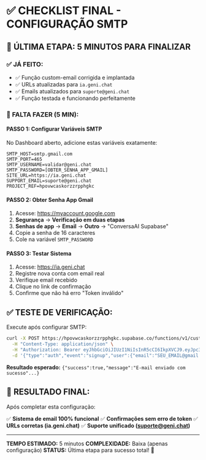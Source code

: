 # ✅ CHECKLIST FINAL - CONFIGURAÇÃO SMTP

## 🎯 **ÚLTIMA ETAPA: 5 MINUTOS PARA FINALIZAR**

### ✅ **JÁ FEITO:**
- ✅ Função custom-email corrigida e implantada
- ✅ URLs atualizadas para `ia.geni.chat`
- ✅ Emails atualizados para `suporte@geni.chat`
- ✅ Função testada e funcionando perfeitamente

### 🔧 **FALTA FAZER (5 MIN):**

#### **PASSO 1: Configurar Variáveis SMTP**
No Dashboard aberto, adicione estas variáveis exatamente:

```
SMTP_HOST=smtp.gmail.com
SMTP_PORT=465
SMTP_USERNAME=validar@geni.chat
SMTP_PASSWORD=[OBTER_SENHA_APP_GMAIL]
SITE_URL=https://ia.geni.chat
SUPPORT_EMAIL=suporte@geni.chat
PROJECT_REF=hpovwcaskorzzrpphgkc
```

#### **PASSO 2: Obter Senha App Gmail**
1. Acesse: https://myaccount.google.com
2. **Segurança** → **Verificação em duas etapas**
3. **Senhas de app** → **Email** → **Outro** → "ConversaAI Supabase"
4. Copie a senha de 16 caracteres
5. Cole na variável `SMTP_PASSWORD`

#### **PASSO 3: Testar Sistema**
1. Acesse: https://ia.geni.chat
2. Registre nova conta com email real
3. Verifique email recebido
4. Clique no link de confirmação
5. Confirme que não há erro "Token inválido"

## ✅ **TESTE DE VERIFICAÇÃO:**

Execute após configurar SMTP:
```bash
curl -X POST https://hpovwcaskorzzrpphgkc.supabase.co/functions/v1/custom-email \
  -H "Content-Type: application/json" \
  -H "Authorization: Bearer eyJhbGciOiJIUzI1NiIsInR5cCI6IkpXVCJ9.eyJpc3MiOiJzdXBhYmFzZSIsInJlZiI6Imhwb3Z3Y2Fza29yenpycHBoZ2tjIiwicm9sZSI6InNlcnZpY2Vfcm9sZSIsImlhdCI6MTc0NzgyNjM4NiwiZXhwIjoyMDYzNDAyMzg2fQ.wxxjIh7LBIxHmKJu6P778A9iYm6_zsdC8oQAiE9z0UU" \
  -d '{"type":"auth","event":"signup","user":{"email":"SEU_EMAIL@gmail.com"},"data":{"token":"test123"}}'
```

**Resultado esperado:** `{"success":true,"message":"E-mail enviado com sucesso"...}`

## 🎉 **RESULTADO FINAL:**

Após completar esta configuração:

✅ **Sistema de email 100% funcional**
✅ **Confirmações sem erro de token**
✅ **URLs corretas (ia.geni.chat)**
✅ **Suporte unificado (suporte@geni.chat)**

---

**TEMPO ESTIMADO:** 5 minutos
**COMPLEXIDADE:** Baixa (apenas configuração)
**STATUS:** Última etapa para sucesso total! 🚀

